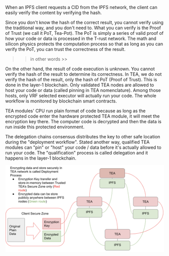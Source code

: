       

When an IPFS client requests a CID from the IPFS network, the client can easily verify the content by verifying the hash.

Since you don't know the hash of the correct result, you cannot verify using the traditional way, and you don't need to. What you can verify is the Proof of Trust (we call it PoT, Tea-Pot). The PoT is simply a series of valid proof of how your code or data is processed in the T-rust network. The math and silicon physics protects the computation process so that as long as you can verify the PoT, you can trust the correctness of the result.

>> in other words >>

On the other hand, the result of code execution is unknown. You cannot verify the hash of the result to determine its correctness. In TEA, we do not verify the hash of the result, only the hash of PoT (Proof of Trust). This is done in the layer-1 blockchain. Only validated TEA nodes are allowed to host your code or data (called pinning in TEA nomenclature). Among those hosts, only VRF selected executor will actually run your code. The whole workflow is monitored by blockchain smart contracts.
  

TEA modules' CPU run plain format of code because as long as the encrypted code enter the hardware protected TEA module, it will meet the encryption key there. The computer code is decrypted and then the data is run inside this protected environment.
  

The delegation chains consensus distributes the key to other safe location during the "deployment workflow". Stated another way, qualified TEA modules can "pin" or "host" your code / data before it's actually allowed to run your code. The "qualification" process is called delegation and it happens in the layer-1 blockchain.

![](./IPFS-Security.png)